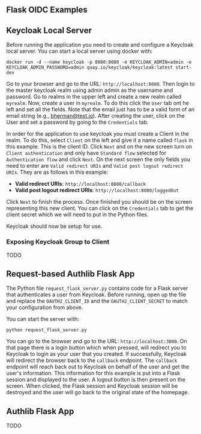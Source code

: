 Flask OIDC Examples
-------------------

## Keycloak Local Server

Before running the application you need to create and configure a Keycloak local server.
You can start a local server using docker with:

```
docker run -d --name keycloak -p 8080:8080 -e KEYCLOAK_ADMIN=admin -e KEYCLOAK_ADMIN_PASSWORD=admin quay.io/keycloak/keycloak:latest start-dev
```

Go to your browser and go to the URL: `http://localhost:8080`. Then login to the master keycloak realm using admin admin as the username and password.
Go to realms in the upper left and create a new realm called `myrealm`. Now, create
a user in `myrealm`. To do this click the `User` tab ont he left and set all the fields.
Note that the email just has to be a valid form of an email string (e.g., bherman@test.io).
After creating the user, click on the User and set a password by going to the `Credentials`
tab.

In order for the application to use keycloak you must create a Client in the realm. To do this, select `Client` on the left and give it a name called `flask` in this example. This is the client ID. Click `Next` and on the new screen turn on `Client authentication` and only have `Standard flow` selected for `Authentication flow` and click `Next`. On the next screen the only fields you need to enter are `Valid redirect URIs` and `Valid post logout redirect URIs`. They are as follows in this example:

- **Valid redirect URIs**: `http://localhost:8080/callback`
- **Valid post logout redirect URIs**: `http://localhost:8080/loggedOut`

Click `Next` to finish the process. Once finished you should be on the screen representing this new client. You can click on the `Credentials` tab to get the client secret which we will need to put in the Python files.

Keycloak should now be setup for use.

### Exposing Keycloak Group to Client

TODO

## Request-based Authlib Flask App

The Python file `request_flask_server.py` contains code for a Flask server that authenticates a user from Keycloak. Before running, open up the file and replace the `OAUTH2_CLIENT_ID` and the `OAUTH2_CLIENT_SECRET` to match your configuration from above.

You can start the server with:

```
python request_flask_server.py
```

You can go to the browser and go to the URL: `http://localhost:3000`. On that page there is a login button which when pressed, will redirect you to Keycloak to login as your user that you created. If successfully, Keycloak will redirect the browser back to the `callback` endpoint. The `callback` endpoint will reach back out to Keycloak on behalf of the user and get the user's information. This information for this example is put into a Flask session and displayed to the user. A logout button is then present on the screen. When clicked, the Flask session and Keycloak session will be destroyed and the user will go back to the original state of the homepage.

## Authlib Flask App

TODO
